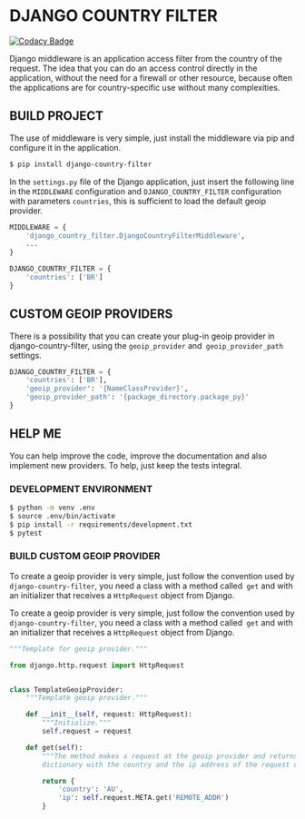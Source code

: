 # DJANGO COUNTRY FILTER  

[![Codacy Badge](https://api.codacy.com/project/badge/Grade/7979a0e1e3b449ef8e946a2dc8eeb74f)](https://app.codacy.com/manual/paulo-pinda/django-country-filter?utm_source=github.com&utm_medium=referral&utm_content=0p4ul0/django-country-filter&utm_campaign=Badge_Grade_Dashboard)

Django middleware is an application access filter from the country of the request. The idea that you can do an access control directly in the application, without the need for a firewall or other resource, because often the applications are for country-specific use without many complexities.  
  
## BUILD PROJECT

The use of middleware is very simple, just install the middleware via pip and configure it in the application.

```bash
$ pip install django-country-filter
```
In the `settings.py` file of the Django application, just insert the following line in the `MIDDLEWARE` configuration and
`DJANGO_COUNTRY_FILTER` configuration with parameters `countries`, this is sufficient to load the
default geoip provider.

```python
MIDDLEWARE = {
    'django_country_filter.DjangoCountryFilterMiddleware',
    ...
}

DJANGO_COUNTRY_FILTER = {
    'countries': ['BR']
}
```

## CUSTOM GEOIP PROVIDERS

There is a possibility that you can create your plug-in geoip provider in django-country-filter, using the `geoip_provider` and` geoip_provider_path` settings.

```python
DJANGO_COUNTRY_FILTER = {
    'countries': ['BR'],
    'geoip_provider': '{NameClassProvider}',
    'geoip_provider_path': '{package_directory.package_py}'
}
```

## HELP ME

You can help improve the code, improve the documentation and also implement new providers. To help, just keep the tests integral.

### DEVELOPMENT ENVIRONMENT

```bash
$ python -m venv .env
$ source .env/bin/activate
$ pip install -r requirements/development.txt
$ pytest
```

### BUILD CUSTOM GEOIP PROVIDER

To create a geoip provider is very simple, just follow the convention used
by `django-country-filter`, you need a class with a method called` get` and
with an initializer that receives a `HttpRequest` object from Django.

To create a geoip provider is very simple, just follow the convention used
by `django-country-filter`, you need a class with a method called` get` and
with an initializer that receives a `HttpRequest` object from Django.

```python
"""Template for geoip provider."""

from django.http.request import HttpRequest


class TemplateGeoipProvider:
    """Template geoip provider."""

    def __init__(self, request: HttpRequest):
        """Initialize."""
        self.request = request

    def get(self):
        """The method makes a request at the geoip provider and returns a
        dictionary with the country and the ip address of the request object."""

        return {
            'country': 'AU',
            'ip': self.request.META.get('REMOTE_ADDR')
        }
```

